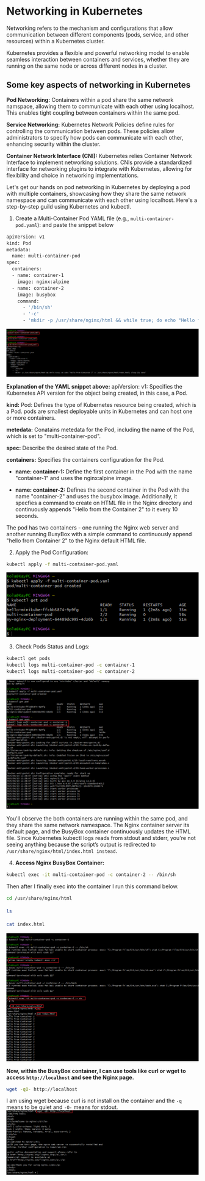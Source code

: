 # Networking in Kubernetes
Networking refers to the mechanism and configurations that allow communication between different components (pods, service, and other resources) within a Kubernetes cluster.

Kubernetes provides a flexible and powerful networking model to enable seamless interaction between containers and services, whether they are running on the same node or across different nodes in a cluster.

## Some key aspects of networking in Kubernetes
**Pod Networking:** Containers within a pod share the same network namspace, allowing them to communicate with each other using localhost. This enables tight coupling between containers within the same pod.

**Service Networking:** Kubernetes Network Policies define rules for controlling the communication between pods. These policies allow administrators to specify how pods can communicate with each other, enhancing security within the cluster.

**Container Network Interface (CNI):** Kubernetes relies Container Network Interface to implement networking solutions. CNIs provide a standardized interface for networking plugins to integrate with Kubernetes, allowing for flexibility and choice in networking implementations.

Let's get our hands on pod networking in Kubernetes by deploying a pod with multiple containers, showcasing how they share the same network namespace and can communicate with each other using localhost. Here's a step-by-step guild using Kubernetes and kubectl.

1. Create a Multi-Container Pod YAML file (e.g., `multi-container-pod.yaml`): and paste the snippet below
```bash
apiVersion: v1
kind: Pod
metadata:
  name: multi-container-pod
spec:
  containers:
  - name: container-1
    image: nginx:alpine
  - name: container-2
    image: busybox
    command:
      - '/bin/sh'
      - '-c'
      - 'mkdir -p /usr/share/nginx/html && while true; do echo "Hello from Container 2" >> /usr/share/nginx/html/index.html; sleep 10; done'
```
![](1.%20File%20create.png)

**Explanation of the YAML snippet above:** apiVersion: v1: Specifies the Kubernetes API version for the object being created, in this case, a Pod.

**kind:** Pod: Defines the type of Kubernetes resource being created, which is a Pod. pods are smallest deployable units in Kubernetes and can host one or more containers.

**metedata:** Conatains metedata for the Pod, including the name of the Pod, which is set to "multi-container-pod".

**spec:** Describe the desired state of the Pod.

**containers:** Specifies the containers configuration for the Pod.

- **name: container-1:** Define the first container in the Pod with the name "container-1" and uses the nginx:alpine image.

- **name: container-2:** Defines the second container in the Pod with the name "container-2" and uses the busybox image. Additionally, it specfies a command to create on HTML file in the Nginx directory and continuously appends "Hello from the Container 2" to it every 10 seconds.

The pod has two containers - one running the Nginx web server and another running BusyBox with a simple command to continuously append "hello from Container 2" to the Nginx default HTML file.

2. Apply the Pod Configuration:

```bash
kubectl apply -f multi-container-pod.yaml
```
![](2.%20apply%20container.png)

3. Check Pods Status and Logs:
```bash
kubectl get pods
kubectl logs multi-container-pod -c container-1
kubectl logs multi-container-pod -c container-2
```
![](3.%20Containers.png)

You'll observe the both containers are running within the same pod, and they share the same network namespace. The Nginx container server its default page, and the BusyBox container continuously updates the HTML file. Since Kubernetes kubectl logs reads from stdout and stderr, you're not seeing anything because the script’s output is redirected to `/usr/share/nginx/html/index.html instead`.

4. **Access Nginx BusyBox Container:**

```bash
kubectl exec -it multi-container-pod -c container-2 -- /bin/sh
```
Then after I finally exec into the container I run this command below.
```bash
cd /usr/share/nginx/html

ls 

cat index.html
```
![](4.%20index.png)

**Now, within the BusyBox container, I can use tools like curl or wget to access `http://localhost` and see the Nginx page.**

```bash
wget -qO- http://localhost
```
I am using wget because curl is not install on the container and the `-q` means to be quiet and `-O-` means for stdout.
![](5.%20nginx.png)


